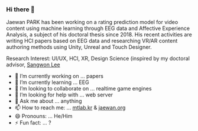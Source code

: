 ### Hi there 👋

Jaewan PARK has been working on a  rating prediction model for video content using machine learning through EEG data and Affective Experience Analysis, a subject of his doctoral thesis since 2018. His recent activities are writing HCI papers based on EEG data and researching VR/AR content authoring methods using Unity, Unreal and Touch Designer.

Research Interest:
UI/UX, HCI, XR, Design Science (inspired by my doctoral advisor, [Sangwon Lee](https://sites.google.com/view/yonseidmlab/member/professor)
<!--
**ianbhak/ianbhak** is a ✨ _special_ ✨ repository because its `README.md` (this file) appears on your GitHub profile.

Here are some ideas to get you started:
-->
- 🔭 I’m currently working on ... papers
- 🌱 I’m currently learning ... EEG
- 👯 I’m looking to collaborate on ... realtime game engines 
- 🤔 I’m looking for help with ... web server
- 💬 Ask me about ... anything
- 📫 How to reach me: ... [mtlab.kr](https://mtlab.kr) & [jaewan.org](http://jaewan.org)
- 😄 Pronouns: ... He/Him
- ⚡ Fun fact: ... ?

